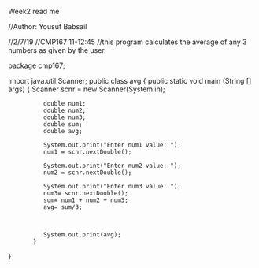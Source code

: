 Week2 
read me





//Author: Yousuf Babsail

//2/7/19
//CMP167 11-12:45
//this program calculates the average of any 3 numbers as given by the user. 




package cmp167;

import java.util.Scanner;
public class avg {
		public static void main  (String [] args) {
		      Scanner scnr = new Scanner(System.in);

		      double num1;
		      double num2;
		      double num3;
		      double sum;
		      double avg;
		   
		      System.out.print("Enter num1 value: ");
		      num1 = scnr.nextDouble();

		      System.out.print("Enter num2 value: ");
		      num2 = scnr.nextDouble();
		      
		      System.out.print("Enter num3 value: ");
		      num3= scnr.nextDouble();
		      sum= num1 + num2 + num3;
		      avg= sum/3;
		      
		   
		   
		      System.out.print(avg);
		   }

}

